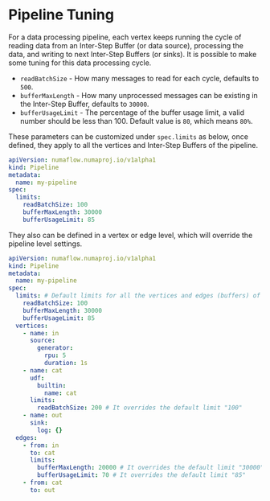 # Pipeline Tuning

For a data processing pipeline, each vertex keeps running the cycle of reading data from an Inter-Step Buffer (or data source), processing the data, and writing to next Inter-Step Buffers (or sinks). It is possible to make some tuning for this data processing cycle.

- `readBatchSize` - How many messages to read for each cycle, defaults to `500`.
- `bufferMaxLength` - How many unprocessed messages can be existing in the Inter-Step Buffer, defaults to `30000`.
- `bufferUsageLimit` - The percentage of the buffer usage limit, a valid number should be less than 100. Default value is `80`, which means `80%`.

These parameters can be customized under `spec.limits` as below, once defined, they apply to all the vertices and Inter-Step Buffers of the pipeline.

```yaml
apiVersion: numaflow.numaproj.io/v1alpha1
kind: Pipeline
metadata:
  name: my-pipeline
spec:
  limits:
    readBatchSize: 100
    bufferMaxLength: 30000
    bufferUsageLimit: 85
```

They also can be defined in a vertex or edge level, which will override the pipeline level settings.

```yaml
apiVersion: numaflow.numaproj.io/v1alpha1
kind: Pipeline
metadata:
  name: my-pipeline
spec:
  limits: # Default limits for all the vertices and edges (buffers) of this pipeline
    readBatchSize: 100
    bufferMaxLength: 30000
    bufferUsageLimit: 85
  vertices:
    - name: in
      source:
        generator:
          rpu: 5
          duration: 1s
    - name: cat
      udf:
        builtin:
          name: cat
      limits:
        readBatchSize: 200 # It overrides the default limit "100"
    - name: out
      sink:
        log: {}
  edges:
    - from: in
      to: cat
      limits:
        bufferMaxLength: 20000 # It overrides the default limit "30000"
        bufferUsageLimit: 70 # It overrides the default limit "85"
    - from: cat
      to: out
```
